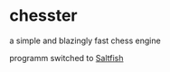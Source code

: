 # chesster

a simple and blazingly fast chess engine

programm switched to [Saltfish](https://github.com/fabolous005/saltfish)
